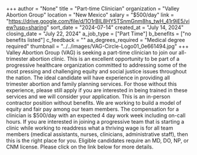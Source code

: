 +++
author = "None"
title = "Part-time Clinician"
organization = "Valley Abortion Group"
location = "New Mexico"
salary = "$500/day"
link = "https://drive.google.com/file/d/1O1rBIL8HY5TSnmGnm8hs_twH_41r9iE5/view?usp=sharing"
sort_date = "2024-07-14"
created_at = "July 14, 2024"
closing_date = "July 22, 2024"
a_job_type = ["Part Time"]
b_benefits = ["no benefits listed"]
c_feedback = ""
aa_degrees_required = "Medical degree required"
thumbnail = "../../images/VAG-Circle-Logo01_0e661494.jpg"
+++
Valley Abortion Group (VAG) is seeking a part-time clinician to join our all-trimester abortion clinic. This is an excellent opportunity to be part of a progressive healthcare organization committed to addressing some of the most pressing and challenging equity and social justice issues throughout the nation. The ideal candidate will have experience in providing all trimester abortion and family planning services. For those without this experience, please still apply if you are interested in being trained in these services and we will consider your application. This is an in-person contractor position without benefits. We are working to build a model of equity and fair pay among
our team members. The compensation for a clinician is $500/day with an expected 4 day work week including on-call hours. If you are interested in joining a progressive team that is starting a clinic while working to readdress what a thriving wage is for all team members (medical assistants, nurses, clinicians, administrative staff), then this is the right place for you. Eligible candidates require an MD, DO, NP, or CNM license. Please click on the link below for more details. 